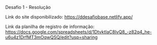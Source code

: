 Desafio 1 - Resolução

Link do site disponibilizado: https://ddesafiobase.netlify.app/

Link da planilha de registro de informação: https://docs.google.com/spreadsheets/d/1DtvktIaC8lvQ8_-z82q4_he-u6u4z1DrfMT3mOqwQSQ/edit?usp=sharing

